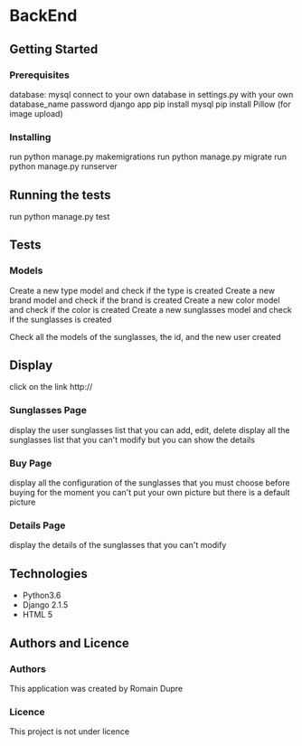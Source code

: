 # BackEnd

## Getting Started

### Prerequisites

database: mysql
connect to your own database in settings.py with your own database_name password
django app
pip install mysql
pip install Pillow (for image upload)


### Installing

run python manage.py makemigrations
run python manage.py migrate
run python manage.py runserver

## Running the tests

run python manage.py test

## Tests

### Models

Create a new type model and check if the type is created
Create a new brand model and check if the brand is created
Create a new color model and check if the color is created
Create a new sunglasses model and check if the sunglasses is created

Check all the models of the sunglasses, the id, and the new user created

## Display

click on the link http://

### Sunglasses Page

display the user sunglasses list that you can add, edit, delete
display all the sunglasses list that you can't modify but you can show the details

### Buy Page

display all the configuration of the sunglasses that you must choose before buying
for the moment you can't put your own picture but there is a default picture

### Details Page

display the details of the sunglasses that you can't modify

## Technologies

- Python3.6
- Django 2.1.5
- HTML 5

## Authors and Licence

### Authors

This application was created by Romain Dupre

### Licence

This project is not under licence

